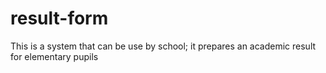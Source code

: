 # result-form
This is a system that can be use by school; it prepares an academic result for elementary pupils
